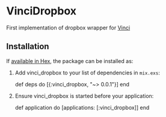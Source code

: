 # VinciDropbox

First implementation of dropbox wrapper for [Vinci](https://github.com/leifg/vinci)

## Installation

If [available in Hex](https://hex.pm/docs/publish), the package can be installed as:

  1. Add vinci_dropbox to your list of dependencies in `mix.exs`:

        def deps do
          [{:vinci_dropbox, "~> 0.0.1"}]
        end

  2. Ensure vinci_dropbox is started before your application:

        def application do
          [applications: [:vinci_dropbox]]
        end
